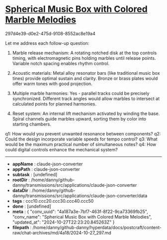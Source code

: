 # [Spherical Music Box with Colored Marble Melodies](https://claude.ai/chat/4a187a3e-7bf7-463f-8f22-9ca73369fb25)

297d4e39-d0e2-475d-9108-8552ac8e19a4

 Let me address each follow-up question:

1. Marble release mechanism:
A rotating notched disk at the top controls timing, with electromagnetic pins holding marbles until release points. Variable notch spacing enables rhythm control.

2. Acoustic materials:
Metal alloy resonator bars (like traditional music box tines) provide optimal sustain and clarity. Bronze or brass plates would offer warm tones with good projection.

3. Multiple marble harmonies:
Yes - parallel tracks could be precisely synchronized. Different track angles would allow marbles to intersect at calculated points for planned harmonies.

4. Reset system:
An internal lift mechanism activated by winding the base. Spiral channels guide marbles upward, sorting them by color into starting chambers.

q1: How would you prevent unwanted resonance between components?
q2: Could the design incorporate variable speeds for tempo control?
q3: What would be the maximum practical number of simultaneous notes?
q4: How could digital controls enhance the mechanical system?

---

* **appName** : claude-json-converter
* **appPath** : claude-json-converter
* **subtask** : [undefined]
* **rootDir** : /home/danny/github-danny/transmissions/src/applications/claude-json-converter
* **dataDir** : /home/danny/github-danny/transmissions/src/applications/claude-json-converter/data
* **tags** : ccc10.ccc20.ccc30.ccc40.ccc50
* **done** : [undefined]
* **meta** : {
  "conv_uuid": "4a187a3e-7bf7-463f-8f22-9ca73369fb25",
  "conv_name": "Spherical Music Box with Colored Marble Melodies",
  "updated_at": "2024-10-27T22:23:20.845263Z"
}
* **filepath** : /home/danny/github-danny/hyperdata/docs/postcraft/content-raw/chat-archives/md/4a18/2024-10-27_297.md